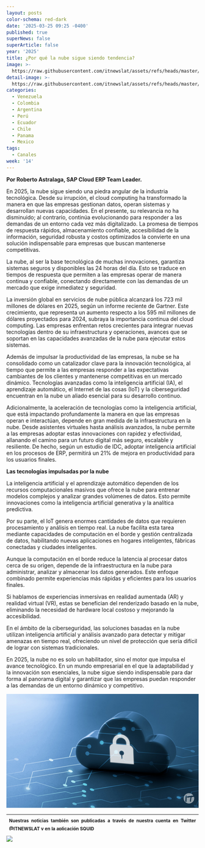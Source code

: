 ```yaml
---
layout: posts
color-schema: red-dark
date: '2025-03-25 09:25 -0400'
published: true
superNews: false
superArticle: false
year: '2025'
title: ¿Por qué la nube sigue siendo tendencia?
image: >-
  https://raw.githubusercontent.com/itnewslat/assets/refs/heads/master/img/540x320/Cloud-segura-p.jpg
detail-image: >-
  https://raw.githubusercontent.com/itnewslat/assets/refs/heads/master/img/1024x680/Cloud-segura-g.jpg
categories:
  - Venezuela
  - Colombia
  - Argentina
  - Perú
  - Ecuador
  - Chile
  - Panama
  - Mexico
tags:
  - Canales
week: '14'
---
```

**Por Roberto Astralaga, SAP Cloud ERP Team Leader.**

En 2025, la nube sigue siendo una piedra angular de la industria tecnológica. Desde su irrupción, el cloud computing ha transformado la manera en que las empresas gestionan datos, operan sistemas y desarrollan nuevas capacidades. En el presente, su relevancia no ha disminuido; al contrario, continúa evolucionando para responder a las demandas de un entorno cada vez más digitalizado. La promesa de tiempos de respuesta rápidos, almacenamiento confiable, accesibilidad de la información, seguridad robusta y costos optimizados la convierte en una solución indispensable para empresas que buscan mantenerse competitivas.

La nube, al ser la base tecnológica de muchas innovaciones, garantiza sistemas seguros y disponibles las 24 horas del día. Esto se traduce en tiempos de respuesta que permiten a las empresas operar de manera continua y confiable, conectando directamente con las demandas de un mercado que exige inmediatez y seguridad.

La inversión global en servicios de nube pública alcanzará los 723 mil millones de dólares en 2025, según un informe reciente de Gartner. Este crecimiento, que representa un aumento respecto a los 595 mil millones de dólares proyectados para 2024, subraya la importancia continua del cloud computing. Las empresas enfrentan retos crecientes para integrar nuevas tecnologías dentro de su infraestructura y operaciones, avances que se soportan en las capacidades avanzadas de la nube para ejecutar estos sistemas.

Además de impulsar la productividad de las empresas, la nube se ha consolidado como un catalizador clave para la innovación tecnológica, al tiempo que permite a las empresas responder a las expectativas cambiantes de los clientes y mantenerse competitivas en un mercado dinámico. Tecnologías avanzadas como la inteligencia artificial (IA), el aprendizaje automático, el Internet de las cosas (IoT) y la ciberseguridad encuentran en la nube un aliado esencial para su desarrollo continuo.

Adicionalmente, la aceleración de tecnologías como la inteligencia artificial, que está impactando profundamente la manera en que las empresas operan e interactúan, depende en gran medida de la infraestructura en la nube. Desde asistentes virtuales hasta análisis avanzados, la nube permite a las empresas adoptar estas innovaciones con rapidez y efectividad, allanando el camino para un futuro digital más seguro, escalable y resiliente. De hecho, según un estudio de IDC, adoptar inteligencia artificial en los procesos de ERP, permitirá un 21% de mejora en productividad para los usuarios finales.

**Las tecnologías impulsadas por la nube**

La inteligencia artificial y el aprendizaje automático dependen de los recursos computacionales masivos que ofrece la nube para entrenar modelos complejos y analizar grandes volúmenes de datos. Esto permite innovaciones como la inteligencia artificial generativa y la analítica predictiva.

Por su parte, el IoT genera enormes cantidades de datos que requieren procesamiento y análisis en tiempo real. La nube facilita esta tarea mediante capacidades de computación en el borde y gestión centralizada de datos, habilitando nuevas aplicaciones en hogares inteligentes, fábricas conectadas y ciudades inteligentes.

Aunque la computación en el borde reduce la latencia al procesar datos cerca de su origen, depende de la infraestructura en la nube para administrar, analizar y almacenar los datos generados. Este enfoque combinado permite experiencias más rápidas y eficientes para los usuarios finales.

Si hablamos de experiencias inmersivas en realidad aumentada (AR) y realidad virtual (VR), estas se benefician del renderizado basado en la nube, eliminando la necesidad de hardware local costoso y mejorando la accesibilidad.

En el ámbito de la ciberseguridad, las soluciones basadas en la nube utilizan inteligencia artificial y análisis avanzado para detectar y mitigar amenazas en tiempo real, ofreciendo un nivel de protección que sería difícil de lograr con sistemas tradicionales.

En 2025, la nube no es solo un habilitador, sino el motor que impulsa el avance tecnológico. En un mundo empresarial en el que la adaptabilidad y la innovación son esenciales, la nube sigue siendo indispensable para dar forma al panorama digital y garantizar que las empresas puedan responder a las demandas de un entorno dinámico y competitivo.

![](https://raw.githubusercontent.com/itnewslat/assets/refs/heads/master/img/540x320/Cloud-segura-p.jpg)

<table style="height: 42px;" width="569">
<tbody>
<tr>
<td style="text-align: justify;"><sub><strong>Nuestras noticias también son publicadas a través de nuestra cuenta en Twitter <a href="https://twitter.com/itnewslat?lang=es">@ITNEWSLAT</a> y en la aplicación <a href="https://squidapp.co/en/">SQUID</a></strong></sub></td>
</tr>
</tbody>
</table>

<img src="https://tracker.metricool.com/c3po.jpg?hash=56f88a41e39ab42c063cc51676587a04"/>